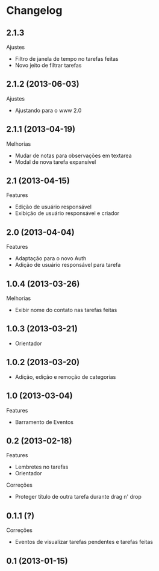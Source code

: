 Changelog
=========

## 2.1.3

Ajustes
- Filtro de janela de tempo no tarefas feitas
- Novo jeito de filtrar tarefas

## 2.1.2 (2013-06-03)

Ajustes
- Ajustando para o www 2.0

## 2.1.1 (2013-04-19)

Melhorias
- Mudar de notas para observações em textarea
- Modal de nova tarefa expansível

## 2.1 (2013-04-15)

Features
- Edição de usuário responsável
- Exibição de usuário responsável e criador

## 2.0 (2013-04-04)

Features
- Adaptação para o novo Auth
- Adição de usuário responsável para tarefa

## 1.0.4 (2013-03-26)

Melhorias
- Exibir nome do contato nas tarefas feitas

## 1.0.3 (2013-03-21)
- Orientador

## 1.0.2 (2013-03-20)
- Adição, edição e remoção de categorias

## 1.0 (2013-03-04)

Features
- Barramento de Eventos

## 0.2 (2013-02-18)

Features
- Lembretes no tarefas
- Orientador

Correções
- Proteger título de outra tarefa durante drag n' drop

## 0.1.1 (?)

Correções
- Eventos de visualizar tarefas pendentes e tarefas feitas

## 0.1 (2013-01-15)
